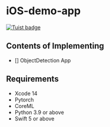 # iOS-demo-app
[![Tuist badge](https://img.shields.io/badge/Powered%20by-Tuist-blueviolet?style=flat-square)](https://tuist.io)
## Contents of Implementing
- [] ObjectDetection App
## Requirements
- Xcode 14
- Pytorch
- CoreML
- Python 3.9 or above
- Swift 5 or above

